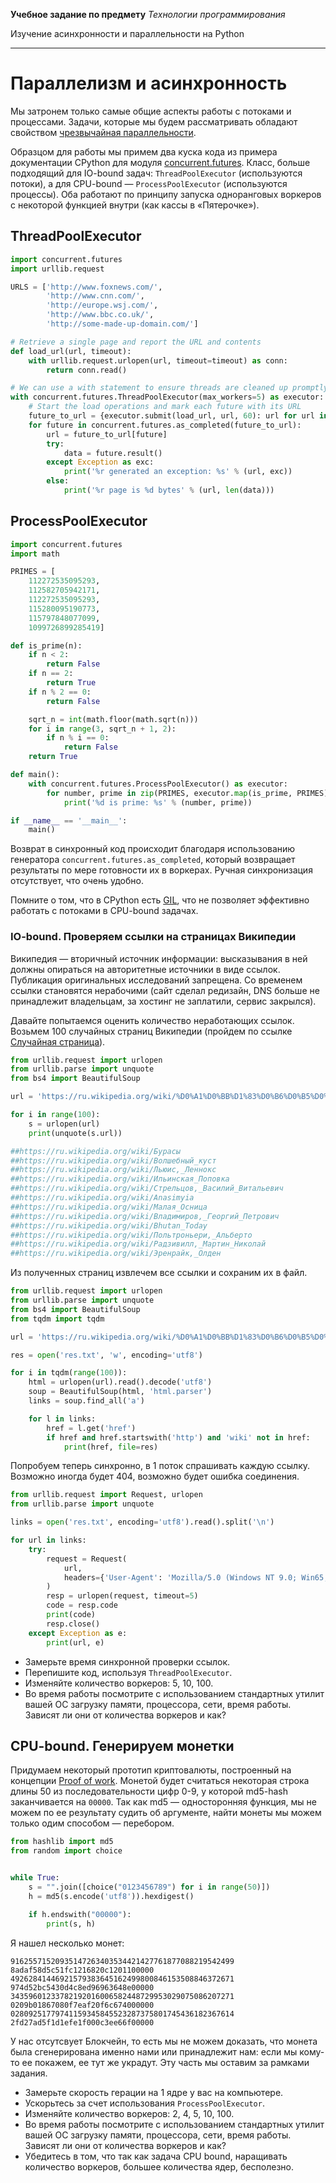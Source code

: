**Учебное задание по предмету** _Технологии программирования_

Изучение асинхронности и параллельности на Python

---
# Параллелизм и асинхронность

Мы затронем только самые общие аспекты работы с потоками и процессами. Задачи, которые мы будем рассматривать обладают свойством [чрезвычайная параллельности](https://ru.wikipedia.org/wiki/%D0%A7%D1%80%D0%B5%D0%B7%D0%B2%D1%8B%D1%87%D0%B0%D0%B9%D0%BD%D0%B0%D1%8F_%D0%BF%D0%B0%D1%80%D0%B0%D0%BB%D0%BB%D0%B5%D0%BB%D1%8C%D0%BD%D0%BE%D1%81%D1%82%D1%8C).

Образцом для работы мы примем два куска кода из примера документации CPython для модуля [concurrent.futures](https://docs.python.org/3/library/concurrent.futures.html). Класc, больше подходящий для IO-bound задач: `ThreadPoolExecutor` (используются потоки), а для CPU-bound &mdash; `ProcessPoolExecutor` (используются процессы). Оба работают по принципу запуска одноранговых воркеров с некоторой функцией внутри (как кассы в &laquo;Пятерочке&raquo;).

## ThreadPoolExecutor

```python
import concurrent.futures
import urllib.request

URLS = ['http://www.foxnews.com/',
        'http://www.cnn.com/',
        'http://europe.wsj.com/',
        'http://www.bbc.co.uk/',
        'http://some-made-up-domain.com/']

# Retrieve a single page and report the URL and contents
def load_url(url, timeout):
    with urllib.request.urlopen(url, timeout=timeout) as conn:
        return conn.read()

# We can use a with statement to ensure threads are cleaned up promptly
with concurrent.futures.ThreadPoolExecutor(max_workers=5) as executor:
    # Start the load operations and mark each future with its URL
    future_to_url = {executor.submit(load_url, url, 60): url for url in URLS}
    for future in concurrent.futures.as_completed(future_to_url):
        url = future_to_url[future]
        try:
            data = future.result()
        except Exception as exc:
            print('%r generated an exception: %s' % (url, exc))
        else:
            print('%r page is %d bytes' % (url, len(data)))
```
## ProcessPoolExecutor

```python
import concurrent.futures
import math

PRIMES = [
    112272535095293,
    112582705942171,
    112272535095293,
    115280095190773,
    115797848077099,
    1099726899285419]

def is_prime(n):
    if n < 2:
        return False
    if n == 2:
        return True
    if n % 2 == 0:
        return False

    sqrt_n = int(math.floor(math.sqrt(n)))
    for i in range(3, sqrt_n + 1, 2):
        if n % i == 0:
            return False
    return True

def main():
    with concurrent.futures.ProcessPoolExecutor() as executor:
        for number, prime in zip(PRIMES, executor.map(is_prime, PRIMES)):
            print('%d is prime: %s' % (number, prime))

if __name__ == '__main__':
    main()
```

Возврат в синхронный код происходит благодаря использованию генератора `concurrent.futures.as_completed`, который возвращает результаты по мере готовности их в воркерах. Ручная синхронизация отсутствует, что очень удобно.

Помните о том, что в CPython есть [GIL](https://docs.python.org/3/glossary.html#term-global-interpreter-lock), что не позволяет эффективно работать с потоками в CPU-bound задачах.

### IO-bound. Проверяем ссылки на страницах Википедии

Википедия &mdash; вторичный источник информации: высказывания в ней должны опираться на авторитетные источники в виде ссылок. Публикация оригинальных исследований запрещена. Со временем ссылки становятся нерабочими (сайт сделал редизайн, DNS больше не принадлежит владельцам, за хостинг не заплатили, сервис закрылся).

Давайте попытаемся оценить количество неработающих ссылок. Возьмем 100 случайных страниц Википедии (пройдем по ссылке [Случайная страница](https://ru.wikipedia.org/wiki/%D0%A1%D0%BB%D1%83%D0%B6%D0%B5%D0%B1%D0%BD%D0%B0%D1%8F:%D0%A1%D0%BB%D1%83%D1%87%D0%B0%D0%B9%D0%BD%D0%B0%D1%8F_%D1%81%D1%82%D1%80%D0%B0%D0%BD%D0%B8%D1%86%D0%B0)). 

```python
from urllib.request import urlopen
from urllib.parse import unquote
from bs4 import BeautifulSoup

url = 'https://ru.wikipedia.org/wiki/%D0%A1%D0%BB%D1%83%D0%B6%D0%B5%D0%B1%D0%BD%D0%B0%D1%8F:%D0%A1%D0%BB%D1%83%D1%87%D0%B0%D0%B9%D0%BD%D0%B0%D1%8F_%D1%81%D1%82%D1%80%D0%B0%D0%BD%D0%B8%D1%86%D0%B0'

for i in range(100):
    s = urlopen(url)
    print(unquote(s.url))

##https://ru.wikipedia.org/wiki/Бурасы
##https://ru.wikipedia.org/wiki/Волшебный_куст
##https://ru.wikipedia.org/wiki/Льюис,_Леннокс
##https://ru.wikipedia.org/wiki/Ильинская_Поповка
##https://ru.wikipedia.org/wiki/Стрельцов,_Василий_Витальевич
##https://ru.wikipedia.org/wiki/Anasimyia
##https://ru.wikipedia.org/wiki/Малая_Осница
##https://ru.wikipedia.org/wiki/Владимиров,_Георгий_Петрович
##https://ru.wikipedia.org/wiki/Bhutan_Today
##https://ru.wikipedia.org/wiki/Польтроньери,_Альберто
##https://ru.wikipedia.org/wiki/Радзивилл,_Мартин_Николай
##https://ru.wikipedia.org/wiki/Эренрайк,_Олден
```

Из полученных страниц извлечем все ссылки и сохраним их в файл.

```python
from urllib.request import urlopen
from urllib.parse import unquote
from bs4 import BeautifulSoup
from tqdm import tqdm

url = 'https://ru.wikipedia.org/wiki/%D0%A1%D0%BB%D1%83%D0%B6%D0%B5%D0%B1%D0%BD%D0%B0%D1%8F:%D0%A1%D0%BB%D1%83%D1%87%D0%B0%D0%B9%D0%BD%D0%B0%D1%8F_%D1%81%D1%82%D1%80%D0%B0%D0%BD%D0%B8%D1%86%D0%B0'

res = open('res.txt', 'w', encoding='utf8')

for i in tqdm(range(100)):
    html = urlopen(url).read().decode('utf8')
    soup = BeautifulSoup(html, 'html.parser')
    links = soup.find_all('a')

    for l in links:
        href = l.get('href')
        if href and href.startswith('http') and 'wiki' not in href:
            print(href, file=res)
```

Попробуем теперь синхронно, в 1 поток спрашивать каждую ссылку. Возможно иногда будет 404, возможно будет ошибка соединения.

```python
from urllib.request import Request, urlopen
from urllib.parse import unquote

links = open('res.txt', encoding='utf8').read().split('\n')

for url in links:
    try:
        request = Request(
            url,
            headers={'User-Agent': 'Mozilla/5.0 (Windows NT 9.0; Win65; x64; rv:97.0) Gecko/20105107 Firefox/92.0'},  
        )
        resp = urlopen(request, timeout=5)
        code = resp.code
        print(code)
        resp.close()
    except Exception as e:
        print(url, e)
```

* Замерьте время синхронной проверки ссылок.
* Перепишите код, используя `ThreadPoolExecutor`. 
* Изменяйте количество воркеров: 5, 10, 100.
* Во время работы посмотрите с использованием стандартных утилит вашей OC загрузку памяти, процессора, сети, время работы. Зависят ли они от количества воркеров и как?

## CPU-bound. Генерируем монетки

Придумаем некоторый прототип криптовалюты, построенный на концепции [Proof of work](https://en.wikipedia.org/wiki/Proof_of_work). Монетой будет считаться некоторая строка длины 50 из последовательности цифр 0-9, у которой md5-hash заканчивается на `00000`. Так как md5 &mdash; односторонняя функция, мы не можем по ее результату судить об аргументе, найти монеты мы можем только одим способом &mdash; перебором.

```python
from hashlib import md5
from random import choice


while True:
    s = "".join([choice("0123456789") for i in range(50)])
    h = md5(s.encode('utf8')).hexdigest()

    if h.endswith("00000"):
        print(s, h)
```

Я нашел несколько монет:

```
91625571520935147263403534421427761877088219542499 8adaf58d5c51fc1216820c1201100000
49262841446921579383645162499800846153508846372671 974d52bc5430d4c8ed96963648e00000
34359601233782192016006582448729953029075086207271 0209b01867080f7eaf20f6c674000000
02809251779741159345845523287375801745436182367614 2fd27ad5f1d1efe1f000c3ee66f00000
```

У нас отсутсвует Блокчейн, то есть мы не можем доказать, что монета была сгенерирована именно нами или принадлежит нам: если мы кому-то ее покажем, ее тут же украдут. Эту часть мы оставим за рамками задания.

* Замерьте скорость герации на 1 ядре у вас на компьютере.
* Ускорьтесь за счет использования `ProcessPoolExecutor`.
* Изменяйте количество воркеров: 2, 4, 5, 10, 100.
* Во время работы посмотрите с использованием стандартных утилит вашей OC загрузку памяти, процессора, сети, время работы. Зависят ли они от количества воркеров и как?
* Убедитесь в том, что так как задача CPU bound, наращивать количество воркеров, большее количества ядер, бесполезно.

